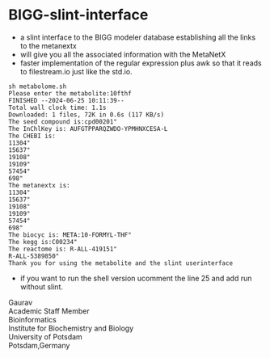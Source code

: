 # BIGG-slint-interface

- a slint interface to the BIGG modeler database establishing all the links to the metanextx
- will give you all the associated information with the MetaNetX
- faster implementation of the regular expression plus awk so that it reads to filestream.io just like the std.io.
```
sh metabolome.sh
Please enter the metabolite:10fthf
FINISHED --2024-06-25 10:11:39--
Total wall clock time: 1.1s
Downloaded: 1 files, 72K in 0.6s (117 KB/s)
The seed compound is:cpd00201"
The InChlKey is: AUFGTPPARQZWDO-YPMHNXCESA-L
The CHEBI is:
11304"
15637"
19108"
19109"
57454"
698"
The metanextx is:
11304"
15637"
19108"
19109"
57454"
698"
The biocyc is: META:10-FORMYL-THF"
The kegg is:C00234"
The reactome is: R-ALL-419151"
R-ALL-5389850"
Thank you for using the metabolite and the slint userinterface
```
- if you want to run the shell version ucomment the line 25 and add run without slint. 

Gaurav \
Academic Staff Member \
Bioinformatics \
Institute for Biochemistry and Biology \
University of Potsdam \
Potsdam,Germany
